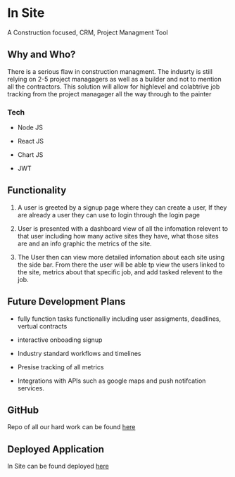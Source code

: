 # In Site

A Construction focused, CRM, Project Managment Tool

## Why and Who?

There is a serious flaw in construction managment. The indusrty is still relying on 2-5 project managagers as well as a builder and not to mention all the contractors. This solution will allow for highlevel and colabtrive job tracking from the project managager all the way through to the painter

### Tech

- Node JS

- React JS

- Chart JS

- JWT

## Functionality

1. A user is greeted by a signup page where they can create a user, If they are already a user they can use to login through the login page

2. User is presented with a dashboard view of all the infomation relevent to that user including how many active sites they have, what those sites are and an info graphic the metrics of the site.

3. The User then can view more detailed infomation about each site using the side bar. From there the user will be able tp view the users linked to the site, metrics about that specific job, and add tasked relevent to the job.

## Future Development Plans

- fully function tasks functionalliy including user assigments, deadlines, vertual contracts

- interactive onboading signup

- Industry standard workflows and timelines

- Presise tracking of all metrics

- Integrations with APIs such as google maps and push notifcation services.

## GitHub

Repo of all our hard work can be found [here](https://github.com/AlexMastroianni/in-site)

## Deployed Application

In Site can be found deployed [here](https://still-brushlands-64043.herokuapp.com/signup)
